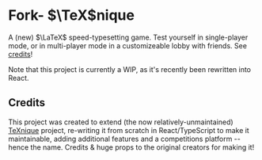 # Fork- $\TeX$​nique

A (new) $\LaTeX$ speed-typesetting game. Test yourself in single-player mode, or in multi-player mode in a customizeable lobby with friends. See [credits](#credits)!

Note that this project is currently a WIP, as it's recently been rewritten into React.

## Credits

This project was created to extend (the now relatively-unmaintained) [TeXnique](https://github.com/akshayravikumar/TeXnique) project, re-writing it from scratch in React/TypeScript to make it maintainable, adding additional features and a competitions platform -- hence the name. Credits & huge props to the original creators for making it!
